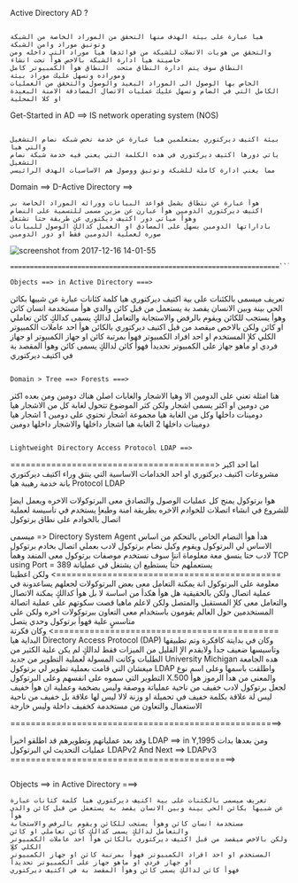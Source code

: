 
Active Directory AD ?
```

هيا عبارة على بيئة الهدف منها التحقق من الموراد الخاصة من الشبكة وتوتيق موراد وامن الشبكة 
والتحقق من هويات الاتصلات للشبكة من فوائدها هيا موراد التي داخله ومن خاصيتة هيا ادارة الشبكة بالاخص هوأ تحت انشاء
النطاق سوف يتم ادارة النطاق متحت  النطاق هوأ الكمبيوتر كامل
وموراده وتسهل عليك موراد بيئة 
الخاص بها الوصول الى الموراد البعيد والوصول والتحقق من العمليات
الكامل التي في الضام وتسهل عليك عمليات الاتصال المصادقة الامنة البعيدة او كلا المحلية 

```

Get-Started in AD ==> IS network operating system (NOS)

```

بيئة اكتيف ديركتوري يمتعلمين هيا عبارة عن خدمة تخص شبكة نضام التشغيل والتي هيا
ياتي دورها اكتيف ديركتوري في هده الكلمة التي يعني فيه خدمة شبكة نضام التشغيل
مما يعني ادارة كاملة للشبكة وتوتيق ووصول هم الاساسيات الهدف الرائيسي 

```

Domain ==> D-Active Directory ==> 

```
هوأ عبارة عن نتطاق يشمل قواعد البيانات وورائه الموراد الخاصة بي
اكتيف ديركتوري الدومين هوأ عبارن عن مزين مسمى للتسمية على النضام 
وهوأ مياتي دور اكتيف ديكتوري عن طريقة حتا تشتغل 
باداراتها الدومين يسهل على المصادق او العميل كدالكٍ الوصول للبيانات 
صوره لعملية الدومين فقط او دور الدومين 
```

![screenshot from 2017-12-16 14-01-55](https://user-images.githubusercontent.com/25440152/34072233-789ee270-e251-11e7-858a-15917d61b16d.png)
```
====================================================================```

Objects ==> in Active Directory ===> 
```
تعريف ميسمى بالكئنات على بية اكتيف ديركتوري هيا كلمة كئانات عبارة
عن شبيها بكائن الحي بينة وبين الانسان يقصد بة يستعمل من قبل كائن والدي هوأ
مستخدمة انسان كائن وهوأ يستجب للكائن ويقوم بالرفض والاستجابة
والتعامل لدالكٍ يسمى كدالكٍ كائن تعاملي او كائن 
ولكن بالاخص ميقصد من قبل اكتيف ديركتوري بالكائن هوأ احد عاملات الكمبيوتر الكلي كلاٍ 
المستخدم او احد افراد الكمبيوتر فهوأ بمرتبة كائن او جهاز الكمبيوتر 
او جهاز فردي او ماهو جهاز على الكمبيوتر تحديدأ
فهوأ كائن لدالكٍ يسمى كائن وهوأ المقصد بة في اكتيف ديركتوري

```

Domain > Tree ==> Forests ===>

```
هنا امثلة تعني على الدومين الا وهيا الاشجار والغابات اصلن هناك دومين
ومن بعده اكثر من دومين او اكثر يسمى اشجار ولكن كثر الموضوع تتحول لغابة
كل من الاشجار هيا دومينات داخلها وكل من الغابة هيا مجموعة اشجار تحتوي على دومين 
1 اشجار هيا دومينات داخلها
2 الغابة هيا اشجار داخلها والاشجار داخلها دومين 
```

Lightweight Directory Access Protocol LDAP ==>
```
========================================>
اما احد اكبر مشروعات اكتيف ديركتوري او احد الخدامات الاساسية التي
 ينتق وراء اكتيف ديركتوري بانة خدمة رهيبة هيا 
 Protocol LDAP 
 
هوا برتوكول يمنح كل عمليات الوصول والتصادق معى
البرتوكولات الاخره ويعمل ايضاٍ للشروع
في انشاء اتصلات للخوادم الاخره بطريقة امنة وطبعاٍ 
يستخدم في تاسيسة لعملية اتصال بالخوادم على نطاق برتوكول 

ميسمى => Directory System Agent
هدأ هوأ النضام الخاص بالتحكم من اساس الاساس لي البرتوكول 
ويقوم وكيل نضام برتوكول لادب بعملي اتصال بخادم برتوكول لادب حتا ينسق معة معلوماة انناٍ سوف 
نستخدم موصفات برتوكول معى المنفد وهمأ
TCP using Port = 389 
يستعملهم حتا يستطيع ان يشتغل في عملياتة
============================================>
ولكن اعطينا معلومة على البرتوكول انة يمكنة التعامل معى بعض البرتوكولات
لجعلهم يساعدونة في عملية اتصال ولكن بالحقيقية هل هوأ هكدأ 
من اساسة لا بل هوأ كدالكٍ يمكنة الاتصال والتعامل معى كلاٍ المستقبل
والمتصل ولكن لاعلم ماهيا قصت سكوتهم على عملية اتصالة المستخدمين 
حول العالم يقومون باستخدام معى التعاون ببرتوكولات اخره ولكن على متاسسٍ علية فهوأ برتوكول وحدي يتصل 
============================================>
وكان فكرتة البداية هيا
Directory Access Protocol (DAP)
وكان في بدايتة كافكرة وتم تطبيقها وتاسيسها ضعيف جدأ ولايقدم 
الاٍ القليل من الميزات فقط لدالكٍ لم يكن علية الكثير من الطلبات وكانت المسولة لعملية التطوير من جديد 
University Michigan
هده الجامعة ميغشان التي قامت بعملية تطوير لي برتوكول 
LDAP
واطلقت باسمها وعلى اسم نوع التطوير التي سموه على انفسهم وعلى البرتوكول
X.500
والمعنى من هدأ الرموز هوأ لجعل برتوكول لادب خفيف من ناحية عملياتة 
ووصفة وليس بضخمة  وعملية ان هوأ خفيف ليس لة علاقة بكلمة خفيف 
في تحميلة او وزنة لالا ليس لها علاقة بل خفيف من ناحية الاستعمال 
والتعاون من مستخدمة كخفيف داخلة وليس خارجة

=====================================================>

وقد بعد عملياتهم وتطويرهم قد اطلقو اخيرأ 
LDAP ==> in Y,1995
ومن بعدها بدات عمليات التحديث لي البرتوكول
LDAPv2 And Next ==>
LDAPv3
============================================>
```

```

Objects ==> in Active Directory ===> 
```
تعريف ميسمى بالكئنات على بية اكتيف ديركتوري هيا كلمة كئانات عبارة
عن شبيها بكائن الحي بينة وبين الانسان يقصد بة يستعمل من قبل كائن والدي هوأ
مستخدمة انسان كائن وهوأ يستجب للكائن ويقوم بالرفض والاستجابة
والتعامل لدالكٍ يسمى كدالكٍ كائن تعاملي او كائن 
ولكن بالاخص ميقصد من قبل اكتيف ديركتوري بالكائن هوأ احد عاملات الكمبيوتر الكلي كلاٍ 
المستخدم او احد افراد الكمبيوتر فهوأ بمرتبة كائن او جهاز الكمبيوتر 
او جهاز فردي او ماهو جهاز على الكمبيوتر تحديدأ
فهوأ كائن لدالكٍ يسمى كائن وهوأ المقصد بة في اكتيف ديركتوري

```
